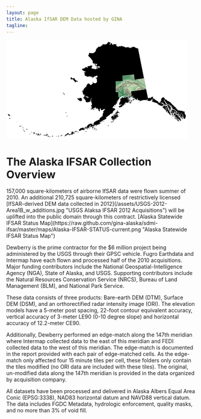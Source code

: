 ```yaml
---
layout: page
title: Alaska IfSAR DEM Data hosted by GINA
tagline:
---
```


![an inline image](/assets/ifsar_2010_2011_thumb.png "2010 IFSAR Collection Extent")
<div class="alert alert-info"><h1>The Alaska IFSAR Collection Overview</h1>
</div>
157,000 square-kilometers of airborne IfSAR data were flown summer of 2010. An additional 210,725 square-kilometers of restrictively licensed [IfSAR-derived DEM data collected in 2012](/assets/USGS-2012-Area1B_w_additions.jpg "USGS Alaksa IFSAR 2012 Acquisitions") will be uplifted into the public domain through this contract. [Alaska Statewide IFSAR Status Map](https://raw.github.com/gina-alaska/sdmi-ifsar/master/maps/Alaska-IFSAR-STATUS-current.png "Alaska Statewide IFSAR Status Map")

Dewberry is the prime contractor for the $6 million project being administered by the USGS through their GPSC vehicle. Fugro Earthdata and Intermap have each flown and processed half of the 2010 acquisitions. Major funding contributors include the National Geospatial-Intelligence Agency (NGA), State of Alaska, and USGS. Supporting contributors include the Natural Resources Conservation Service (NRCS), Bureau of Land Management (BLM), and National Park Service.

These data consists of three products: Bare-earth DEM (DTM), Surface DEM (DSM), and an orthorectified radar intensity image (ORI).  The elevation models have a 5-meter post spacing, 22-foot contour equivalent accuracy, vertical accuracy of 3-meter LE90 (0-10 degree slope) and horizontal accuracy of 12.2-meter CE90.  

Additionally, Dewberry performed an edge-match along the 147th meridian where Intermap collected data to the east of this meridian and FEDI collected data to the west of this meridian.  The edge-match is documented in the report provided with each pair of edge-matched cells.  As the edge-match only affected four 15 minute tiles per cell, these folders only contain the tiles modified (no ORI data are included with these tiles).  The original, un-modified data along the 147th meridian is provided in the data organized by acquisition company.

All datasets have been processed and delivered in Alaska Albers Equal Area Conic (EPSG:3338), NAD83 horizontal datum and NAVD88 vertical datum.  The data includes FGDC Metadata, hydrologic enforcement, quality masks, and no more than 3% of void fill.


